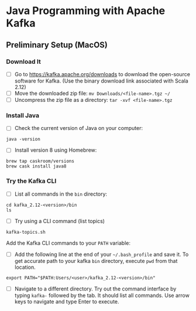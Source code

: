 # Java Programming with Apache Kafka

## Preliminary Setup (MacOS)

### Download It
- [ ] Go to https://kafka.apache.org/downloads to download the open-source software for Kafka. (Use the binary download link associated with Scala 2.12)
- [ ] Move the downloaded zip file: `mv Downloads/<file-name>.tgz ~/`
- [ ] Uncompress the zip file as a directory: `tar -xvf <file-name>.tgz`

### Install Java
- [ ] Check the current version of Java on your computer:
```
java -version 
```
- [ ] Install version 8 using Homebrew: 
```
brew tap caskroom/versions
brew cask install java8
```

### Try the Kafka CLI
- [ ] List all commands in the `bin` directory:
```
cd kafka_2.12-<version>/bin
ls 
```
- [ ] Try using a CLI command (list topics)
```
kafka-topics.sh
```
Add the Kafka CLI commands to your `PATH` variable:
- [ ] Add the following line at the end of your `~/.bash_profile` and save it. To get accurate path to your kafka `bin` directory, execute `pwd` from that location.
```
export PATH="$PATH:Users/<user>/kafka_2.12-<version>/bin"
```
- [ ] Navigate to a different directory. Try out the command interface by typing `kafka-` followed by the tab. It should list all commands. Use arrow keys to navigate and type Enter to execute. 

